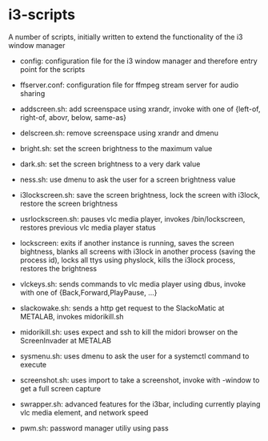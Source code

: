 # i3-scripts

A number of scripts, initially written to extend the functionality
of the i3 window manager

* config: configuration file for the i3 window manager and therefore entry point for the scripts
* ffserver.conf: configuration file for ffmpeg stream server for audio sharing

* addscreen.sh: add screenspace using xrandr, invoke with one of {left-of, right-of, abovr, below, same-as}
* delscreen.sh: remove screenspace using xrandr and dmenu

* bright.sh: set the screen brightness to the maximum value
* dark.sh: set the screen brightness to a very dark value
* ness.sh: use dmenu to ask the user for a screen brightness value

* i3lockscreen.sh: save the screen brightness, lock the screen with i3lock, restore the screen brightness
* usrlockscreen.sh: pauses vlc media player, invokes /bin/lockscreen, restores previous vlc media player status
* lockscreen: exits if another instance is running, saves the screen bightness, blanks all screens with i3lock in another process (saving the process id), locks all ttys using physlock, kills the i3lock process, restores the brightness

* vlckeys.sh: sends commands to vlc media player using dbus, invoke with one of {Back,Forward,PlayPause, ...}

* slackowake.sh: sends a http get request to the SlackoMatic at METALAB, invokes midorikill.sh
* midorikill.sh: uses expect and ssh to kill the midori browser on the ScreenInvader at METALAB

* sysmenu.sh: uses dmenu to ask the user for a systemctl command to execute

* screenshot.sh: uses import to take a screenshot, invoke with -window to get a full screen capture

* swrapper.sh: advanced features for the i3bar, including currently playing vlc media element, and network speed

* pwm.sh: password manager utiliy using pass
